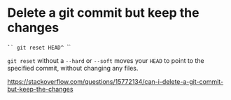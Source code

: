 # Delete a git commit but keep the changes
`̀``
git reset HEAD^
`̀``

`git reset` without a `--hard` or `--soft` moves your `HEAD` to point to the specified commit, without changing any files.

https://stackoverflow.com/questions/15772134/can-i-delete-a-git-commit-but-keep-the-changes
